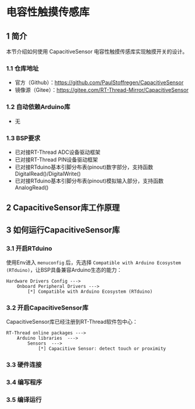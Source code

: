 # 电容性触摸传感库

## 1 简介

本节介绍如何使用 CapacitiveSensor 电容性触摸传感库实现触摸开关的设计。

### 1.1 仓库地址

- 官方（Github）：https://github.com/PaulStoffregen/CapacitiveSensor
- 镜像源（Gitee）：https://gitee.com/RT-Thread-Mirror/CapacitiveSensor

### 1.2 自动依赖Arduino库

- 无

### 1.3 BSP要求

- 已对接RT-Thread ADC设备驱动框架
- 已对接RT-Thread PIN设备驱动框架
- 已对接RTduino基本引脚分布表(pinout)数字部分，支持函数DigitalRead()/DigitalWrite()
- 已对接RTduino基本引脚分布表(pinout)模拟输入部分，支持函数AnalogRead()

## 2 CapacitiveSensor库工作原理


## 3 如何运行CapacitiveSensor库

### 3.1 开启RTduino

使用Env进入 `menuconfig` 后，先选择 `Compatible with Arduino Ecosystem (RTduino)`，让BSP具备兼容Arduino生态的能力：

```Kconfig
Hardware Drivers Config --->
    Onboard Peripheral Drivers --->
        [*] Compatible with Arduino Ecosystem (RTduino)
```

### 3.2 开启CapacitiveSensor库

CapacitiveSensor库已经注册到RT-Thread软件包中心：

```Kconfig
RT-Thread online packages --->
    Arduino libraries  --->
        Sensors  --->
            [*] Capacitive Sensor: detect touch or proximity
```

### 3.3 硬件连接

### 3.4 编写程序

### 3.5 编译运行

